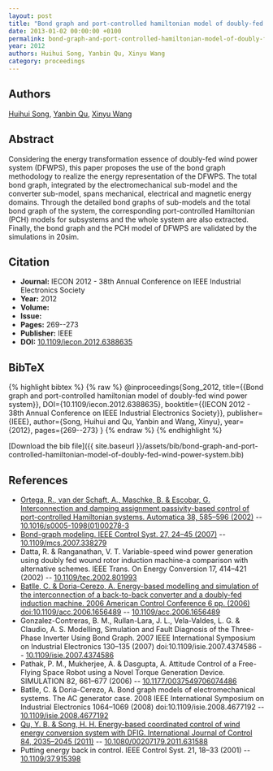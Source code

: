 ```yaml
---
layout: post
title: "Bond graph and port-controlled hamiltonian model of doubly-fed wind power system"
date: 2013-01-02 00:00:00 +0100
permalink: bond-graph-and-port-controlled-hamiltonian-model-of-doubly-fed-wind-power-system
year: 2012
authors: Huihui Song, Yanbin Qu, Xinyu Wang
category: proceedings
---
```

 
## Authors
[Huihui Song](authors/huihui-song), [Yanbin Qu](authors/yanbin-qu), [Xinyu Wang](authors/xinyu-wang)
 
## Abstract
Considering the energy transformation essence of doubly-fed wind power system (DFWPS), this paper proposes the use of the bond graph methodology to realize the energy representation of the DFWPS. The total bond graph, integrated by the electromechanical sub-model and the converter sub-model, spans mechanical, electrical and magnetic energy domains. Through the detailed bond graphs of sub-models and the total bond graph of the system, the corresponding port-controlled Hamiltonian (PCH) models for subsystems and the whole system are also extracted. Finally, the bond graph and the PCH model of DFWPS are validated by the simulations in 20sim.
 
## Citation
- **Journal:** IECON 2012 - 38th Annual Conference on IEEE Industrial Electronics Society
- **Year:** 2012
- **Volume:** 
- **Issue:** 
- **Pages:** 269--273
- **Publisher:** IEEE
- **DOI:** [10.1109/iecon.2012.6388635](https://doi.org/10.1109/iecon.2012.6388635)
 
## BibTeX
{% highlight bibtex %}
{% raw %}
@inproceedings{Song_2012,
  title={{Bond graph and port-controlled hamiltonian model of doubly-fed wind power system}},
  DOI={10.1109/iecon.2012.6388635},
  booktitle={{IECON 2012 - 38th Annual Conference on IEEE Industrial Electronics Society}},
  publisher={IEEE},
  author={Song, Huihui and Qu, Yanbin and Wang, Xinyu},
  year={2012},
  pages={269--273}
}
{% endraw %}
{% endhighlight %}
 
[Download the bib file]({{ site.baseurl }}/assets/bib/bond-graph-and-port-controlled-hamiltonian-model-of-doubly-fed-wind-power-system.bib)
 
## References
- [Ortega, R., van der Schaft, A., Maschke, B. & Escobar, G. Interconnection and damping assignment passivity-based control of port-controlled Hamiltonian systems. Automatica 38, 585–596 (2002)](interconnection-and-damping-assignment-passivity-based-control-of-port-controlled-hamiltonian-systems) -- [10.1016/s0005-1098(01)00278-3](https://doi.org/10.1016/s0005-1098(01)00278-3)
- [Bond-graph modeling. IEEE Control Syst. 27, 24–45 (2007)](bond-graph-modeling) -- [10.1109/mcs.2007.338279](https://doi.org/10.1109/mcs.2007.338279)
- Datta, R. & Ranganathan, V. T. Variable-speed wind power generation using doubly fed wound rotor induction machine-a comparison with alternative schemes. IEEE Trans. On Energy Conversion 17, 414–421 (2002) -- [10.1109/tec.2002.801993](https://doi.org/10.1109/tec.2002.801993)
- [Batlle, C. & Doria-Cerezo, A. Energy-based modelling and simulation of the interconnection of a back-to-back converter and a doubly-fed induction machine. 2006 American Control Conference 6 pp. (2006) doi:10.1109/acc.2006.1656489](energy-based-modelling-and-simulation-of-the-interconnection-of-a-back-to-back-converter-and-a-doubly-fed-induction-machine) -- [10.1109/acc.2006.1656489](https://doi.org/10.1109/acc.2006.1656489)
- Gonzalez-Contreras, B. M., Rullan-Lara, J. L., Vela-Valdes, L. G. & Claudio, A. S. Modelling, Simulation and Fault Diagnosis of the Three-Phase Inverter Using Bond Graph. 2007 IEEE International Symposium on Industrial Electronics 130–135 (2007) doi:10.1109/isie.2007.4374586 -- [10.1109/isie.2007.4374586](https://doi.org/10.1109/isie.2007.4374586)
- Pathak, P. M., Mukherjee, A. & Dasgupta, A. Attitude Control of a Free-Flying Space Robot using a Novel Torque Generation Device. SIMULATION 82, 661–677 (2006) -- [10.1177/0037549706074486](https://doi.org/10.1177/0037549706074486)
- Batlle, C. & Doria-Cerezo, A. Bond graph models of electromechanical systems. The AC generator case. 2008 IEEE International Symposium on Industrial Electronics 1064–1069 (2008) doi:10.1109/isie.2008.4677192 -- [10.1109/isie.2008.4677192](https://doi.org/10.1109/isie.2008.4677192)
- [Qu, Y. B. & Song, H. H. Energy-based coordinated control of wind energy conversion system with DFIG. International Journal of Control 84, 2035–2045 (2011)](energy-based-coordinated-control-of-wind-energy-conversion-system-with-dfig) -- [10.1080/00207179.2011.631588](https://doi.org/10.1080/00207179.2011.631588)
- Putting energy back in control. IEEE Control Syst. 21, 18–33 (2001) -- [10.1109/37.915398](https://doi.org/10.1109/37.915398)

